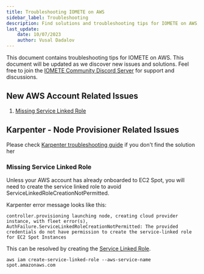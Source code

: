 ```yaml
---
title: Troubleshooting IOMETE on AWS
sidebar_label: Troubleshooting
description: Find solutions and troubleshooting tips for IOMETE on AWS, including AWS Infrastructure, Karpenter, Kubernetes, and more.
last_update:
    date: 10/07/2023
    author: Vusal Dadalov
---
```


This document contains troubleshooting tips for IOMETE on AWS. This document will be updated as we discover new issues and solutions. Feel free to join the [IOMETE Community Discord Server](https://discord.gg/26GeyJx3Ut) for support and discussions.


## New AWS Account Related Issues

1. [Missing Service Linked Role](#missing-service-linked-role)


## Karpenter - Node Provisioner Related Issues

Please check [Karpenter troubleshooting guide](https://karpenter.sh/docs/troubleshooting/) if you don't find the solution her

### Missing Service Linked Role

Unless your AWS account has already onboarded to EC2 Spot, you will need to create the service linked role to avoid ServiceLinkedRoleCreationNotPermitted.

Karpenter error message looks like this:
```shell
controller.provisioning	launching node, creating cloud provider instance, with fleet error(s), AuthFailure.ServiceLinkedRoleCreationNotPermitted: The provided credentials do not have permission to create the service-linked role for EC2 Spot Instances
```
This can be resolved by creating the [Service Linked Role](https://docs.aws.amazon.com/batch/latest/userguide/spot_fleet_IAM_role.html).

```shell
aws iam create-service-linked-role --aws-service-name spot.amazonaws.com
```